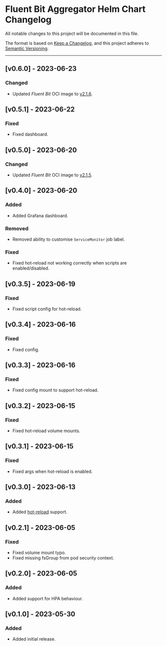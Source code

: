 # Fluent Bit Aggregator Helm Chart Changelog

All notable changes to this project will be documented in this file.

The format is based on [Keep a Changelog](https://keepachangelog.com/en/1.0.0/),
and this project adheres to [Semantic Versioning](https://semver.org/spec/v2.0.0.html).

---

<!--
## [UNRELEASED]

### Added - For new features.
### Changed - For changes in existing functionality.
### Deprecated - For soon-to-be removed features.
### Removed - For now removed features.
### Fixed - For any bug fixes.
### Security - In case of vulnerabilities.
-->

## [v0.6.0] - 2023-06-23

### Changed

- Updated _Fluent Bit_ OCI image to [v2.1.6](https://github.com/fluent/fluent-bit/releases/tag/v2.1.6).

## [v0.5.1] - 2023-06-22

### Fixed

- Fixed dashboard.

## [v0.5.0] - 2023-06-20

### Changed

- Updated _Fluent Bit_ OCI image to [v2.1.5](https://github.com/fluent/fluent-bit/releases/tag/v2.1.5).

## [v0.4.0] - 2023-06-20

### Added

- Added Grafana dashboard.

### Removed

- Removed ability to customise `ServiceMonitor` job label.

### Fixed

- Fixed hot-reload not working correctly when scripts are enabled/disabled.

## [v0.3.5] - 2023-06-19

### Fixed

- Fixed script config for hot-reload.

## [v0.3.4] - 2023-06-16

### Fixed

- Fixed config.

## [v0.3.3] - 2023-06-16

### Fixed

- Fixed config mount to support hot-reload.

## [v0.3.2] - 2023-06-15

### Fixed

- Fixed hot-reload volume mounts.

## [v0.3.1] - 2023-06-15

### Fixed

- Fixed args when hot-reload is enabled.

## [v0.3.0] - 2023-06-13

### Added

- Added [hot-reload](https://docs.fluentbit.io/manual/administration/hot-reload) support.

## [v0.2.1] - 2023-06-05

### Fixed

- Fixed volume mount typo.
- Fixed missing fsGroup from pod security context.

## [v0.2.0] - 2023-06-05

### Added

- Added support for HPA behaviour.

## [v0.1.0] - 2023-05-30

### Added

- Added initial release.
